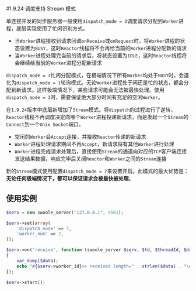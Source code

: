 #1.9.24 调度支持 Stream 模式

单连接并发的同步服务器一般使用`dispatch_mode = 3`调度请求分配到`Worker`进程，底层实现使用了忙闲识别方式。

* 当`Worker`进程接收到请求回调`onReceive`或`onRequest`时，将`Worker`进程的状态设置为`BUSY`，这时`Reactor`线程将不会再给当前的`Worker`进程分配新的请求
* 当`Worker`进程处理完当前的请求后，将状态设置为`IDLE`，这时`Reactor`线程将会继续给当前的`Worker`进程分配新请求

`dispatch_mode = 3`忙闲分配模式，在极端情况下所有`Worker`均处于`BUSY`时，会退化为`dispatch_mode = 1`轮询模式。无论`Worker`进程处于闲还是忙的状态，都会分配到新请求。这样极端情况下，某些请求可能会无法被最快处理。使用`dispatch_mode = 3`时，需要保证绝大部分时间有充足的空闲`Worker`。

在`1.9.24`版本中底层新增加了`Stream`模式。将`dispatch`的过程进行了逆转，`Reactor`线程不再调度决定向哪个`Worker`进程投递新请求，而是发起一个`Stream`的`Connect`到一个`Unix Socket`端口。

* 空闲的`Worker`会`Accept`连接，并接收`Reactor`传递的新请求
* `Worker`进程处理请求期间不再`Accept`，新请求将有其他`Worker`进行处理
* `Worker`进程完成请求处理后，直接使用`Stream`的通道向对应的`TCP`客户端连接发送结果数据，响应完毕后关闭`Reactor`和`Worker`之间的`Stream`连接

新的`Stream`模式使用配置`dispatch_mode = 7`来设置开启。此模式的最大优势是：**无论任何极端情况下，都可以保证请求会被最快被处理**。

使用实例
----
```php
$serv = new swoole_server("127.0.0.1", 9501);

$serv->set(array(
    'dispatch_mode' => 7,
    'worker_num' => 2,
));

$serv->on('receive', function (swoole_server $serv, $fd, $threadId, $data)
{
    var_dump($data);
    echo "#{$serv->worker_id}>> received length=" . strlen($data) . "\n";
});

$serv->start();
```